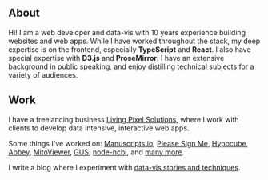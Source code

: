 ## About

Hi! I am a web developer and data-vis with 10 years experience building websites and web
apps. While I have worked throughout the stack, my deep expertise is
on the frontend, especially **TypeScript** and
**React**. I also have special expertise with
**D3.js** and **ProseMirror**. I have an extensive background in public
speaking, and enjoy distilling technical subjects for a variety of
audiences.

## Work

I have a freelancing business [Living Pixel Solutions](https://livingpixel.io), where I work with clients to develop data intensive, interactive web apps.

Some things I've worked on: [Manuscripts.io](https://livingpixel.io/work/manuscripts), [Please Sign Me](https://www.pleasesign.me/), [Hypocube](https://hypocube.space/), [Abbey](https://abbey.girihlet.com/), [MitoViewer](https://mitoviewer.girihlet.com/), [GUS](https://www.soniatarabay.com/search/), [node-ncbi](https://www.npmjs.com/package/node-ncbi), and [many more](https://livingpixel.io/work).

I write a blog where I experiment with [data-vis stories and techniques](https://livingpixel.io/blog).

